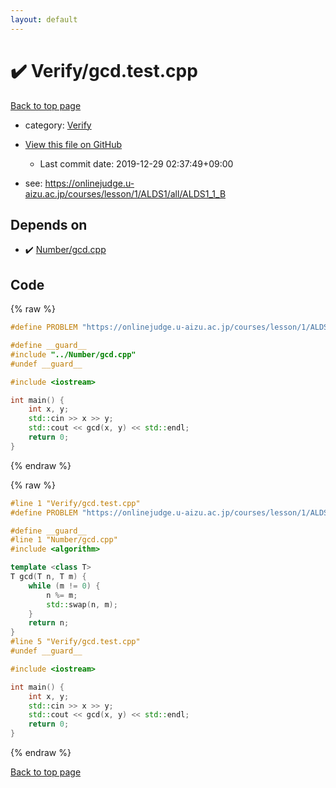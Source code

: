 ```yaml
---
layout: default
---
```


<!-- mathjax config similar to math.stackexchange -->
<script type="text/javascript" async
  src="https://cdnjs.cloudflare.com/ajax/libs/mathjax/2.7.5/MathJax.js?config=TeX-MML-AM_CHTML">
</script>
<script type="text/x-mathjax-config">
  MathJax.Hub.Config({
    TeX: { equationNumbers: { autoNumber: "AMS" }},
    tex2jax: {
      inlineMath: [ ['$','$'] ],
      processEscapes: true
    },
    "HTML-CSS": { matchFontHeight: false },
    displayAlign: "left",
    displayIndent: "2em"
  });
</script>

<script type="text/javascript" src="https://cdnjs.cloudflare.com/ajax/libs/jquery/3.4.1/jquery.min.js"></script>
<script src="https://cdn.jsdelivr.net/npm/jquery-balloon-js@1.1.2/jquery.balloon.min.js" integrity="sha256-ZEYs9VrgAeNuPvs15E39OsyOJaIkXEEt10fzxJ20+2I=" crossorigin="anonymous"></script>
<script type="text/javascript" src="../../assets/js/copy-button.js"></script>
<link rel="stylesheet" href="../../assets/css/copy-button.css" />


# :heavy_check_mark: Verify/gcd.test.cpp

<a href="../../index.html">Back to top page</a>

* category: <a href="../../index.html#5a750f86ef41f22f852c43351e3ff383">Verify</a>
* <a href="{{ site.github.repository_url }}/blob/master/Verify/gcd.test.cpp">View this file on GitHub</a>
    - Last commit date: 2019-12-29 02:37:49+09:00


* see: <a href="https://onlinejudge.u-aizu.ac.jp/courses/lesson/1/ALDS1/all/ALDS1_1_B">https://onlinejudge.u-aizu.ac.jp/courses/lesson/1/ALDS1/all/ALDS1_1_B</a>


## Depends on

* :heavy_check_mark: <a href="../../library/Number/gcd.cpp.html">Number/gcd.cpp</a>


## Code

<a id="unbundled"></a>
{% raw %}
```cpp
#define PROBLEM "https://onlinejudge.u-aizu.ac.jp/courses/lesson/1/ALDS1/all/ALDS1_1_B"

#define __guard__
#include "../Number/gcd.cpp"
#undef __guard__

#include <iostream>

int main() {
    int x, y;
    std::cin >> x >> y;
    std::cout << gcd(x, y) << std::endl;
    return 0;
}

```
{% endraw %}

<a id="bundled"></a>
{% raw %}
```cpp
#line 1 "Verify/gcd.test.cpp"
#define PROBLEM "https://onlinejudge.u-aizu.ac.jp/courses/lesson/1/ALDS1/all/ALDS1_1_B"

#define __guard__
#line 1 "Number/gcd.cpp"
#include <algorithm>

template <class T>
T gcd(T n, T m) {
    while (m != 0) {
        n %= m;
        std::swap(n, m);
    }
    return n;
}
#line 5 "Verify/gcd.test.cpp"
#undef __guard__

#include <iostream>

int main() {
    int x, y;
    std::cin >> x >> y;
    std::cout << gcd(x, y) << std::endl;
    return 0;
}

```
{% endraw %}

<a href="../../index.html">Back to top page</a>

